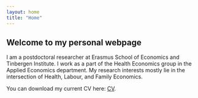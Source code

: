 ```yaml
---
layout: home
title: "Home"
---
```


## Welcome to my personal webpage

I am a postdoctoral researcher at Erasmus School of Economics and Tinbergen Institute. I work as a part of the Health Economics group in the Applied Economics department. My research interests mostly lie in the intersection of Health, Labour, and Family Economics.

You can download my current CV here: [CV](/documents/CV.pdf).
